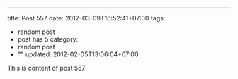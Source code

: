 ---
title: Post 557
date: 2012-03-09T16:52:41+07:00
tags:
  - random post
  - post has 5
category:
  - random post
  - ""
updated: 2012-02-05T13:06:04+07:00

This is content of post 557